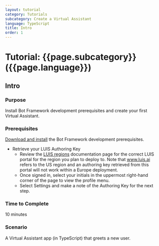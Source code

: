 ```yaml
---
layout: tutorial
category: Tutorials
subcategory: Create a Virtual Assistant
language: TypeScript
title: Intro
order: 1
---
```


# Tutorial: {{page.subcategory}} ({{page.language}})
## Intro

### Purpose

Install Bot Framework development prerequisites and create your first Virtual Assistant.

### Prerequisites

[Download and install](#download-and-install) the Bot Framework development prerequisites.

* Retrieve your LUIS Authoring Key
  - Review the [LUIS regions](https://docs.microsoft.com/en-us/azure/cognitive-services/luis/luis-reference-regions) documentation page for the correct LUIS portal for the region you plan to deploy to. Note that www.luis.ai refers to the US region and an authoring key retrieved from this portal will not work within a Europe deployment. 
  - Once signed in, select your initials in the uppermost right-hand corner of the page to view the profile menu.
  - Select Settings and make a note of the Authoring Key for the next step.

### Time to Complete

10 minutes

### Scenario

A Virtual Assistant app (in TypeScript) that greets a new user.